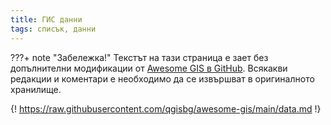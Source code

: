 ```yaml
---
title: ГИС данни
tags: списък, данни
---
```


???+ note "Забележка!"
    Текстът на тази страница е зает без допълнителни модификации от [Awesome GIS в GitHub](//github.com/qgisbg/awesome-gis). Всякакви редакции и коментари е необходимо да се извършват в оригиналното хранилище.


{! https://raw.githubusercontent.com/qgisbg/awesome-gis/main/data.md !}